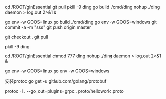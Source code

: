 cd /ROOT/ginEssential
git pull
pkill -9 ding
go build ./cmd/ding
nohup ./ding daemon > log.out 2>&1 &

go env -w GOOS=linux
go build ./cmd/ding
go env -w GOOS=windows
git commit -a -m "sss"
git push origin master


git checkout .
git pull

pkill -9 ding

cd /ROOT/ginEssential
chmod 777 ding
nohup ./ding daemon > log.out 2>&1 &

go env -w GOOS=linux
go env -w GOOS=windows

安装protoc
go get -u github.com/golang/protobuf

protoc -I . --go_out=plugins=grpc:. proto/helloworld.proto

